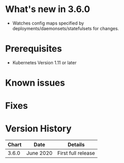 # What's new in 3.6.0
* Watches config maps specified by deployments/daemonsets/statefulsets for changes.

# Prerequisites
* Kubernetes Version 1.11 or later

# Known issues

# Fixes

# Version History
| Chart   | Date               | Details                           |
| ------- | ------------------ | --------------------------------- |
| 3.6.0   | June 2020      | First full release                |
